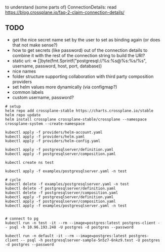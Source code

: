 
to understand (some parts of) ConnectionDetails: read <https://blog.crossplane.io/faq-2-claim-connection-details/>

## TODO
- get the nice secret name set by the user to set as binding again (or does that not make sense?)
- how to get secrets (like password) out of the connection details to combine it with the rest of the connection string to build the URI?
- static uri: =>  []byte(fmt.Sprintf("postgresql://%s:%s@%s:%s/%s", username, password, host, port, database))
- nice names
- folder structure supporting collaboration with third party composition providers
- set helm values more dynamically (via configmap?)
- common labels
- custom username, password?


```
# setup
helm repo add crossplane-stable https://charts.crossplane.io/stable
helm repo update
helm install crossplane crossplane-stable/crossplane --namespace crossplane-system --create-namespace

kubectl apply -f providers/helm-account.yaml
kubectl apply -f providers/helm.yaml
kubectl apply -f providers/helm-config.yaml

kubectl apply -f postgresqlserver/definition.yaml
kubectl apply -f postgresqlserver/composition.yaml

kubectl create ns test

kubectl apply -f examples/postgresqlserver.yaml -n test

# cycle
kubectl delete -f examples/postgresqlserver.yaml -n test
kubectl delete -f postgresqlserver/definition.yaml
kubectl delete -f postgresqlserver/composition.yaml
kubectl apply -f postgresqlserver/definition.yaml
kubectl apply -f postgresqlserver/composition.yaml
kubectl apply -f examples/postgresqlserver.yaml -n test


# connect to pg
kubectl run -n test -it --rm --image=postgres:latest postgres-client -- psql -h 10.96.193.248 -U postgres -d postgres --password

kubectl run -n default -it --rm --image=postgres:latest postgres-client -- psql -h postgresqlserver-sample-5n5z7-6nkz9.test -U postgres -d postgres --password
```
